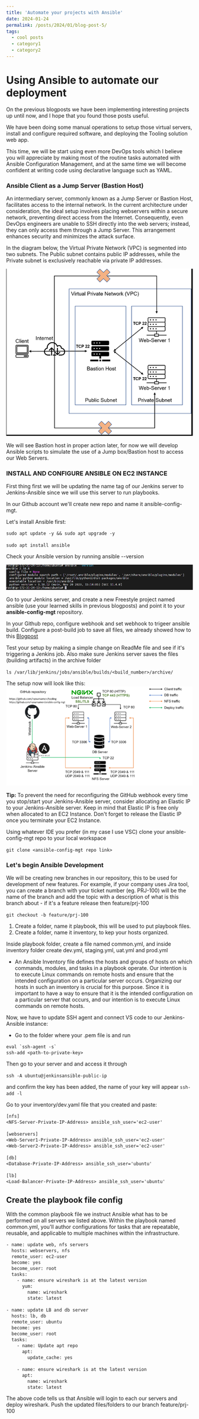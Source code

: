 ```yaml
---
title: 'Automate your projects with Ansible'
date: 2024-01-24
permalink: /posts/2024/01/blog-post-5/
tags:
  - cool posts
  - category1
  - category2
---
```


Using Ansible to automate our deployment
==========================

On the previous blogposts we have been implementing interesting projects up until now, and I hope that you found those posts useful.

We have been doing some manual operations to setup those virtual servers, install and configure required software, and deploying the Tooling solution web app.

This time, we will be start using even more DevOps tools which I believe you will appreciate by making  most of the routine tasks automated with Ansible Configuration Management, and at the same time we will become confident at writing code using declarative language such as YAML.

### Ansible Client as a Jump Server (Bastion Host) 

An intermediary server, commonly known as a Jump Server or Bastion Host, facilitates access to the internal network. In the current architecture under consideration, the ideal setup involves placing webservers within a secure network, preventing direct access from the Internet. Consequently, even DevOps engineers are unable to SSH directly into the web servers; instead, they can only access them through a Jump Server. This arrangement enhances security and minimizes the attack surface.

In the diagram below, the Virtual Private Network (VPC) is segmented into two subnets. The Public subnet contains public IP addresses, while the Private subnet is exclusively reachable via private IP addresses.

![](/images/ansible/vpc.png)

We will see Bastion host in proper action later, for now we will develop Ansible scripts to simulate the use of a Jump box/Bastion host to access our Web Servers.

### INSTALL AND CONFIGURE ANSIBLE ON EC2 INSTANCE

First thing first we will be updating the name tag of our Jenkins server to Jenkins-Ansible since we will use this server to run playbooks.

In our Github account we'll create new repo and name it ansible-config-mgt. 

Let's install Ansible first:

```
sudo apt update -y && sudo apt upgrade -y

sudo apt install ansible
```

Check your Ansible version by running ansible --version

![](/images/ansible/ansiblever.png)

Go to your Jenkins server, and create a new Freestyle project named ansible (use your learned skills in previous blogposts) and point it to your **ansible-config-mgt** repository.

In your Github repo, configure webhook and set webhook to trigeer ansible build.
Configure a post-build job to save all files, we already showed how to this [Blogpost](https://sokolavdyli.github.io//posts/2024/01/blog-post-3/)

Test your setup by making a simple change on ReadMe file and see if it's triggering a Jenkins job. Also make sure Jenkins server saves the files (building artifacts) in the archive folder 

`ls /var/lib/jenkins/jobs/ansible/builds/<build_number>/archive/`

The setup now will look like this: 
![](/images/ansible/ansiblesetup.png)

**Tip:** To prevent the need for reconfiguring the GitHub webhook every time you stop/start your Jenkins-Ansible server, consider allocating an Elastic IP to your Jenkins-Ansible server. Keep in mind that Elastic IP is free only when allocated to an EC2 Instance. Don't forget to release the Elastic IP once you terminate your EC2 Instance.

Using whatever IDE you prefer (in my case I use VSC) clone your ansible-config-mgt repo to your local workspace

`git clone <ansible-config-mgt repo link>`

### Let's begin Ansible Development

We will be creating new branches in our repository, this to be used for development of new features. For example, if your company uses Jira tool, you can create a branch with your ticket number (eg. PRJ-100) will be the name of the branch and add the topic with a description of what is this branch about - if it's a feature release then feature/prj-100 

`git checkout -b feature/prj-100`

1. Create a folder, name it playbook, this will be used to put playbook files.
2. Create a folder, name it inventory, to kep your hosts organized.

Inside playbook folder, create a file named common.yml, and inside inventory folder create dev.yml, staging.yml, uat.yml and prod.yml

- An Ansible Inventory file defines the hosts and groups of hosts on which commands, modules, and tasks in a playbook operate. Our intention is to execute Linux commands on remote hosts and ensure that the intended configuration on a particular server occurs. Organizing our hosts in such an inventory is crucial for this purpose. Since it is important to have a way to ensure that it is the intended configuration on a particular server that occurs, and our intention is to execute Linux commands on remote hosts.

Now, we have to update SSH agent and connect VS code to our Jenkins-Ansible instance: 

- Go to the folder where your .pem file is and run 
```
eval `ssh-agent -s`
ssh-add <path-to-private-key>
```
Then go to your server and and access it through

`ssh -A ubuntu@jenkinsansible-public-ip`

and confirm the key has been added, the name of your key will appear
`ssh-add -l`

Go to your inventory/dev.yaml file that you created and paste:

```
[nfs]
<NFS-Server-Private-IP-Address> ansible_ssh_user='ec2-user'

[webservers]
<Web-Server1-Private-IP-Address> ansible_ssh_user='ec2-user'
<Web-Server2-Private-IP-Address> ansible_ssh_user='ec2-user'

[db]
<Database-Private-IP-Address> ansible_ssh_user='ubuntu' 

[lb]
<Load-Balancer-Private-IP-Address> ansible_ssh_user='ubuntu'
```
## Create the playbook file config

With the common playbook file we instruct Ansible what has to be performed on all servers we listed above. Within the playbook named common.yml, you'll author configurations for tasks that are repeatable, reusable, and applicable to multiple machines within the infrastructure. 

```
- name: update web, nfs servers
  hosts: webservers, nfs
  remote_user: ec2-user
  become: yes
  become_user: root
  tasks:
    - name: ensure wireshark is at the latest version
      yum:
        name: wireshark
        state: latest

- name: update LB and db server
  hosts: lb, db
  remote_user: ubuntu
  become: yes
  become_user: root
  tasks:
    - name: Update apt repo
      apt: 
        update_cache: yes

    - name: ensure wireshark is at the latest version
      apt:
        name: wireshark
        state: latest
```

The above code tells us that Ansible will login to each our servers and deploy wireshark. Push the updated files/folders to our branch feature/prj-100